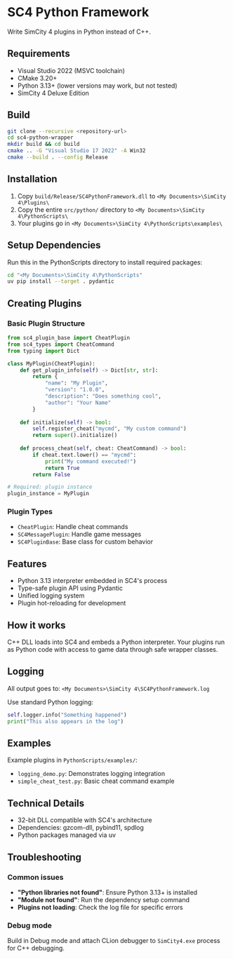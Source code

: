 # SC4 Python Framework

Write SimCity 4 plugins in Python instead of C++.

## Requirements
- Visual Studio 2022 (MSVC toolchain)
- CMake 3.20+
- Python 3.13+ (lower versions may work, but not tested)
- SimCity 4 Deluxe Edition

## Build
```bash
git clone --recursive <repository-url>
cd sc4-python-wrapper
mkdir build && cd build
cmake .. -G "Visual Studio 17 2022" -A Win32
cmake --build . --config Release
```

## Installation
1. Copy `build/Release/SC4PythonFramework.dll` to `<My Documents>\SimCity 4\Plugins\`
2. Copy the entire `src/python/` directory to `<My Documents>\SimCity 4\PythonScripts\`
3. Your plugins go in `<My Documents>\SimCity 4\PythonScripts\examples\`

## Setup Dependencies
Run this in the PythonScripts directory to install required packages:
```bash
cd "<My Documents>\SimCity 4\PythonScripts"
uv pip install --target . pydantic
```

## Creating Plugins

### Basic Plugin Structure
```python
from sc4_plugin_base import CheatPlugin
from sc4_types import CheatCommand
from typing import Dict

class MyPlugin(CheatPlugin):
    def get_plugin_info(self) -> Dict[str, str]:
        return {
            "name": "My Plugin",
            "version": "1.0.0",
            "description": "Does something cool",
            "author": "Your Name"
        }
    
    def initialize(self) -> bool:
        self.register_cheat("mycmd", "My custom command")
        return super().initialize()
    
    def process_cheat(self, cheat: CheatCommand) -> bool:
        if cheat.text.lower() == "mycmd":
            print("My command executed!")
            return True
        return False

# Required: plugin instance
plugin_instance = MyPlugin
```

### Plugin Types
- `CheatPlugin`: Handle cheat commands
- `SC4MessagePlugin`: Handle game messages  
- `SC4PluginBase`: Base class for custom behavior

## Features

- Python 3.13 interpreter embedded in SC4's process
- Type-safe plugin API using Pydantic
- Unified logging system
- Plugin hot-reloading for development

## How it works

C++ DLL loads into SC4 and embeds a Python interpreter. Your plugins run as Python code with access to game data through safe wrapper classes.

## Logging

All output goes to: `<My Documents>\SimCity 4\SC4PythonFramework.log`

Use standard Python logging:
```python
self.logger.info("Something happened")
print("This also appears in the log")
```

## Examples

Example plugins in `PythonScripts/examples/`:
- `logging_demo.py`: Demonstrates logging integration
- `simple_cheat_test.py`: Basic cheat command example

## Technical Details
- 32-bit DLL compatible with SC4's architecture
- Dependencies: gzcom-dll, pybind11, spdlog
- Python packages managed via uv

## Troubleshooting

### Common issues
- **"Python libraries not found"**: Ensure Python 3.13+ is installed
- **"Module not found"**: Run the dependency setup command
- **Plugins not loading**: Check the log file for specific errors

### Debug mode
Build in Debug mode and attach CLion debugger to `SimCity4.exe` process for C++ debugging.
